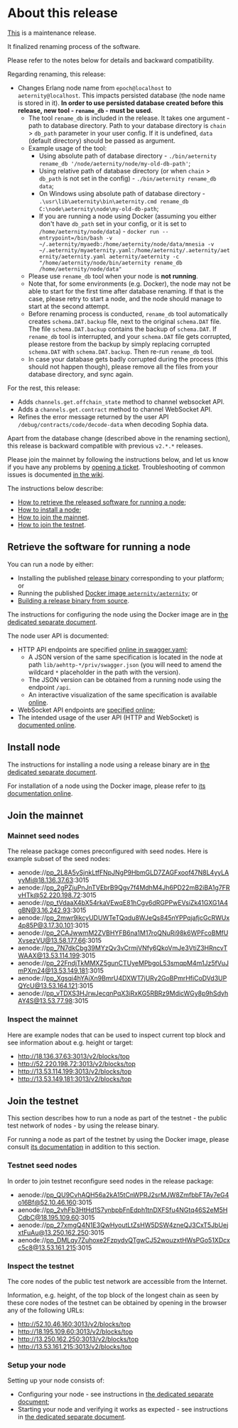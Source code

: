 # About this release

[This][this-release] is a maintenance release.

It finalized renaming process of the software.

Please refer to the notes below for details and backward compatibility.

Regarding renaming, this release:
* Changes Erlang node name from `epoch@localhost` to `aeternity@localhost`. This impacts persisted database (the node name is stored in it). **In order to use persisted database created before this release, new tool - `rename_db` - must be used.**
  * The tool `rename_db` is included in the release. It takes one argument - path to database directory. Path to your database directory is `chain` > `db_path` parameter in your user config. If it is undefined, `data` (default directory) should be passed as argument.
  * Example usage of the tool:
    * Using absolute path of database directory - `./bin/aeternity rename_db '/node/aeternity/node/my-old-db-path'`;
    * Using relative path of database directory (or when `chain` > `db_path` is not set in the config) - `./bin/aeternity rename_db data`;
    * On Windows using absolute path of database directory - `.\usr\lib\aeternity\bin\aeternity.cmd rename_db C:\node\aeternity\node\my-old-db-path`;
    * If you are running a node using Docker (assuming you either don't have `db_path` set in your config, or it is set to `/home/aeternity/node/data`) - `docker run --entrypoint=/bin/bash -v ~/.aeternity/myaedb:/home/aeternity/node/data/mnesia -v ~/.aeternity/myaeternity.yaml:/home/aeternity/.aeternity/aeternity/aeternity.yaml aeternity/aeternity -c "/home/aeternity/node/bin/aeternity rename_db /home/aeternity/node/data"`
  * Please use `rename_db` tool when your node is **not running**.
  * Note that, for some environments (e.g. Docker), the node may not be able  to start for the first time after database renaming. If that is the case, please retry to start a node, and the node should manage to start at the second attempt.
  * Before renaming process is conducted, `rename_db` tool automatically creates `schema.DAT.backup` file, next to the original `schema.DAT` file. The file `schema.DAT.backup` contains the backup of `schema.DAT`. If `rename_db` tool is interrupted, and your `schema.DAT` file gets corrupted, please restore from the backup by simply replacing corrupted `schema.DAT` with `schema.DAT.backup`. Then re-run `rename_db` tool.
  * In case your database gets badly corrupted during the process (this should not happen though), please remove all the files from your database directory, and sync again.

For the rest, this release:
* Adds `channels.get.offchain_state` method to channel websocket API.
* Adds a `channels.get.contract` method to channel WebSocket API.
* Refines the error message returned by the user API `/debug/contracts/code/decode-data` when decoding Sophia data.

[this-release]: https://github.com/aeternity/aeternity/releases/tag/v2.2.0

Apart from the database change (described above in the renaming section), this release is backward compatible with previous `v2.*.*` releases.

Please join the mainnet by following the instructions below, and let us know if you have any problems by [opening a ticket](https://github.com/aeternity/aeternity/issues).
Troubleshooting of common issues is documented [in the wiki](https://github.com/aeternity/aeternity/wiki/Troubleshooting).

The instructions below describe:
* [How to retrieve the released software for running a node](#retrieve-the-software-for-running-a-node);
* [How to install a node](#install-node);
* [How to join the mainnet](#join-the-mainnet).
* [How to join the testnet](#join-the-testnet).

## Retrieve the software for running a node

You can run a node by either:
* Installing the published [release binary][this-release] corresponding to your platform; or
* Running the published [Docker image `aeternity/aeternity`][docker]; or
* [Building a release binary from source][build].

[docker]: https://github.com/aeternity/aeternity/blob/v2.2.0/docs/docker.md
[build]: https://github.com/aeternity/aeternity/blob/v2.2.0/docs/build.md

The instructions for configuring the node using the Docker image are in [the dedicated separate document][docker].

The node user API is documented:
* HTTP API endpoints are specified [online in swagger.yaml][swagger-yaml];
  * A JSON version of the same specification is located in the node at path `lib/aehttp-*/priv/swagger.json` (you will need to amend the wildcard `*` placeholder in the path with the version).
  * The JSON version can be obtained from a running node using the endpoint `/api`.
  * An interactive visualization of the same specification is available [online][swagger-ui].
* WebSocket API endpoints are [specified online][api-doc];
* The intended usage of the user API (HTTP and WebSocket) is [documented online][api-doc].

[swagger-yaml]: https://github.com/aeternity/aeternity/blob/v2.2.0/config/swagger.yaml
[swagger-ui]: https://aeternity.github.io/api-docs/?config=https://raw.githubusercontent.com/aeternity/aeternity/v2.2.0/apps/aehttp/priv/swagger.json
[api-doc]: https://github.com/aeternity/protocol/blob/aeternity-node-v2.2.0/node/api/README.md

## Install node

The instructions for installing a node using a release binary are in [the dedicated separate document](../../docs/installation.md).

For installation of a node using the Docker image, please refer to [its documentation online][docker].

## Join the mainnet

### Mainnet seed nodes

The release package comes preconfigured with seed nodes. Here is example subset of the seed nodes:

* aenode://pp_2L8A5vSjnkLtfFNpJNgP9HbmGLD7ZAGFxoof47N8L4yyLAyyMi@18.136.37.63:3015
* aenode://pp_2gPZjuPnJnTVEbrB9Qgv7f4MdhM4Jh6PD22mB2iBA1g7FRvHTk@52.220.198.72:3015
* aenode://pp_tVdaaX4bX54rkaVEwqE81hCgv6dRGPPwEVsiZk41GXG1A4gBN@3.16.242.93:3015
* aenode://pp_2mwr9ikcyUDUWTeTQqdu8WJeQs845nYPPqjafjcGcRWUx4p85P@3.17.30.101:3015
* aenode://pp_2CAJwwmM2ZVBHYFB6na1M17roQNuRi98k6WPFcoBMfUXvsezVU@13.58.177.66:3015
* aenode://pp_7N7dkCbg39MYzQv3vCrmjVNfy6QkoVmJe3VtiZ3HRncvTWAAX@13.53.114.199:3015
* aenode://pp_22FndjTkMMXZ5gunCTUyeMPbgoL53smqpM4m1Jz5fVuJmPXm24@13.53.149.181:3015
* aenode://pp_Xgsqi4hYAjXn9BmrU4DXWT7jURy2GoBPmrHfiCoDVd3UPQYcU@13.53.164.121:3015
* aenode://pp_vTDXS3HJrwJecqnPqX3iRxKG5RBRz9MdicWGy8p9hSdyhAY4S@13.53.77.98:3015

### Inspect the mainnet

Here are example nodes that can be used to inspect current top block and see information about e.g. height or target:

* http://18.136.37.63:3013/v2/blocks/top
* http://52.220.198.72:3013/v2/blocks/top
* http://13.53.114.199:3013/v2/blocks/top
* http://13.53.149.181:3013/v2/blocks/top

## Join the testnet

This section describes how to run a node as part of the testnet - the public test network of nodes - by using the release binary.

For running a node as part of the testnet by using the Docker image, please consult [its documentation][docker] in addition to this section.

### Testnet seed nodes

In order to join testnet reconfigure seed nodes in the release package:

* aenode://pp_QU9CvhAQH56a2kA15tCnWPRJ2srMJW8ZmfbbFTAy7eG4o16Bf@52.10.46.160:3015
* aenode://pp_2vhFb3HtHd1S7ynbpbFnEdph1tnDXFSfu4NGtq46S2eM5HCdbC@18.195.109.60:3015
* aenode://pp_27xmgQ4N1E3QwHyoutLtZsHW5DSW4zneQJ3CxT5JbUejxtFuAu@13.250.162.250:3015
* aenode://pp_DMLqy7Zuhoxe2FzpydyQTgwCJ52wouzxtHWsPGo51XDcxc5c8@13.53.161.215:3015

### Inspect the testnet

The core nodes of the public test network are accessible from the Internet.

Information, e.g. height, of the top block of the longest chain as seen by these core nodes of the testnet can be obtained by opening in the browser any of the following URLs:
* http://52.10.46.160:3013/v2/blocks/top
* http://18.195.109.60:3013/v2/blocks/top
* http://13.250.162.250:3013/v2/blocks/top
* http://13.53.161.215:3013/v2/blocks/top

### Setup your node

Setting up your node consists of:
* Configuring your node - see instructions in [the dedicated separate document](../../docs/configuration.md);
* Starting your node and verifying it works as expected - see instructions in [the dedicated separate document](../../docs/operation.md).
